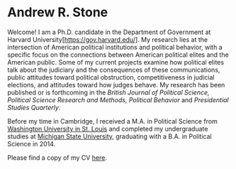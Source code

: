 # Andrew R. Stone

Welcome! I am a Ph.D. candidate in the Department of Government at Harvard University[https://gov.harvard.edu/]. My research lies at the intersection of American political institutions and political behavior, with a specific focus on the connections between American political elites and the American public. Some of my current projects examine how political elites talk about the judiciary and the consequences of these communications, public attitudes toward political obstruction, competitiveness in judicial elections, and attitudes toward how judges behave. My research has been published or is forthcoming in the *British Journal of Political Science, Political Science Research and Methods, Political Behavior* and *Presidential Studies Quarterly*.

Before my time in Cambridge, I received a M.A. in Political Science from [Washington University in St. Louis](https://polisci.wustl.edu/) and completed my undergraduate studies at [Michigan State University](https://polisci.msu.edu/), graduating with a B.A. in Political Science in 2014.

Please find a copy of my CV [here](https://www.dropbox.com/s/9bzarzhxaurzhlp/stone_cv_dropbox.pdf?dl=0).  
